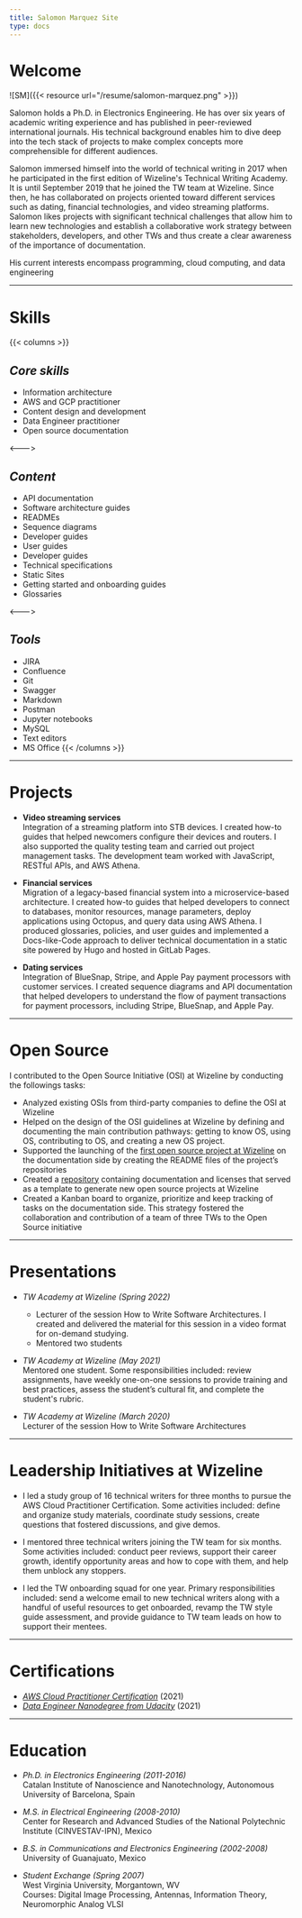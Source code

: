 ```yaml
---
title: Salomon Marquez Site
type: docs
---
```


# **Welcome**

![SM]({{< resource url="/resume/salomon-marquez.png" >}})
&nbsp; 

Salomon holds a Ph.D. in Electronics Engineering. He has over six years of academic writing experience and has published in peer-reviewed international journals. His technical background enables him to dive deep into the tech stack of projects to make complex concepts more comprehensible for different audiences.

Salomon immersed himself into the world of technical writing in 2017 when he participated in the first edition of Wizeline's Technical Writing Academy. It is until September 2019 that he joined the TW team at Wizeline. Since then, he has collaborated on projects oriented toward different services such as dating, financial technologies, and video streaming platforms. Salomon likes projects with significant technical challenges that allow him to learn new technologies and establish a collaborative work strategy between stakeholders, developers, and other TWs and thus create a clear awareness of the importance of documentation.

His current interests encompass programming, cloud computing, and data engineering

---
# **Skills**
{{< columns >}} <!-- begin columns block -->
## *Core skills*
- Information architecture
- AWS and GCP practitioner 
- Content design and development
- Data Engineer practitioner
- Open source documentation

<---> <!-- magic separator, between columns -->

## *Content*
- API documentation
- Software architecture guides
- READMEs
- Sequence diagrams
- Developer guides
- User guides
- Developer guides
- Technical specifications
- Static Sites
- Getting started and onboarding guides
- Glossaries

<---> <!-- magic separator, between columns -->

## *Tools*
- JIRA
- Confluence
- Git
- Swagger
- Markdown
- Postman
- Jupyter notebooks
- MySQL
- Text editors
- MS Office
{{< /columns >}}

---
# **Projects**
- **Video streaming services** \
    Integration of a streaming platform into STB devices. I created how-to guides that helped newcomers configure their devices and routers. I also supported the quality testing team and carried out project management tasks. The development team worked with JavaScript, RESTful APIs, and AWS Athena.

- **Financial services** \
    Migration of a legacy-based financial system into a microservice-based architecture. I created how-to guides that helped developers to connect to databases, monitor resources, manage parameters, deploy applications using Octopus, and query data using AWS Athena. I produced glossaries, policies, and user guides and implemented a Docs-like-Code approach to deliver technical documentation in a static site powered by Hugo and hosted in GitLab Pages.

- **Dating services** \
    Integration of BlueSnap, Stripe, and Apple Pay payment processors with customer services. I created sequence diagrams and API documentation that helped developers to understand the flow of payment transactions for payment processors, including Stripe, BlueSnap, and Apple Pay.

---
# **Open Source**
I contributed to the Open Source Initiative (OSI) at Wizeline by conducting the followings tasks:

- Analyzed existing OSIs from third-party companies to define the OSI at Wizeline
- Helped on the design of the OSI guidelines at Wizeline by defining and documenting the main contribution pathways: getting to know OS, using OS, contributing to OS, and creating a new OS project. 
- Supported the launching of the [first open source project at Wizeline](https://github.com/WizelineLabs/gitwize-fe) on the documentation side by creating the README files of the project’s repositories
- Created a [repository](https://github.com/WizelineLabs/template) containing documentation and licenses that served as a template to generate new open source projects at Wizeline
- Created a Kanban board to organize, prioritize and keep tracking of tasks on the documentation side. This strategy fostered the collaboration and contribution of a team of three TWs to the Open Source initiative


---
# **Presentations**
- *TW Academy at Wizeline (Spring 2022)* 
    - Lecturer of the session How to Write Software Architectures. I created and delivered the material for this session in a video format for on-demand studying. 
    - Mentored two students 

- *TW Academy at Wizeline (May 2021)* \
    Mentored one student. Some responsibilities included: review assignments, have weekly one-on-one sessions to provide training and best practices, assess the student’s cultural fit, and complete the student's rubric.

- *TW Academy at Wizeline (March 2020)* \
    Lecturer of the session How to Write Software Architectures 

---
# **Leadership Initiatives at Wizeline**

- I led a study group of 16 technical writers for three months to pursue the AWS Cloud Practitioner Certification. Some activities included: define and organize study materials, coordinate study sessions, create questions that fostered discussions, and give demos.

- I mentored three technical writers joining the TW team for six months. Some activities included: conduct peer reviews, support their career growth, identify opportunity areas and how to cope with them, and help them unblock any stoppers.

- I led the TW onboarding squad for one year. Primary responsibilities included: send a welcome email to new technical writers along with a handful of useful resources to get onboarded, revamp the TW style guide assessment, and provide guidance to TW team leads on how to support their mentees.

---
# **Certifications**
- [*AWS Cloud Practitioner Certification*](https://www.credly.com/badges/3823ab3e-a827-4f78-bd0e-64ae2c30f066/public_url) (2021)
- [*Data Engineer Nanodegree from Udacity*](https://www.linkedin.com/in/sblaizer/overlay/1635462430051/single-media-viewer?type=DOCUMENT&profileId=ACoAABIEUlUB4vJ-8POlL6AUMiPVBrNbvKZqWn0&lipi=urn%3Ali%3Apage%3Ad_flagship3_profile_view_base%3BfBUKnIHfTrWWikuEDOkbVA%3D%3D) (2021)

---
# **Education**
- *Ph.D. in Electronics Engineering (2011-2016)* \
  Catalan Institute of Nanoscience and Nanotechnology, Autonomous University of Barcelona, Spain 

- *M.S. in Electrical Engineering (2008-2010)* \
  Center for Research and Advanced Studies of the National Polytechnic Institute (CINVESTAV-IPN), Mexico 

- *B.S. in Communications and Electronics Engineering (2002-2008)* \
  University of Guanajuato, Mexico 

- *Student Exchange (Spring 2007)* \
  West Virginia University, Morgantown, WV \
  Courses: Digital Image Processing, Antennas, Information Theory, Neuromorphic Analog VLSI 
